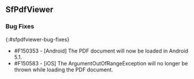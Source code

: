 ## SfPdfViewer

### Bug Fixes
{:#sfpdfviewer-bug-fixes}
* \#F150353 - [Android] The PDF document will now be loaded in Android 5.1.
* \#F150583  - [iOS] The ArgumentOutOfRangeException will no longer be thrown while loading the PDF document.
 